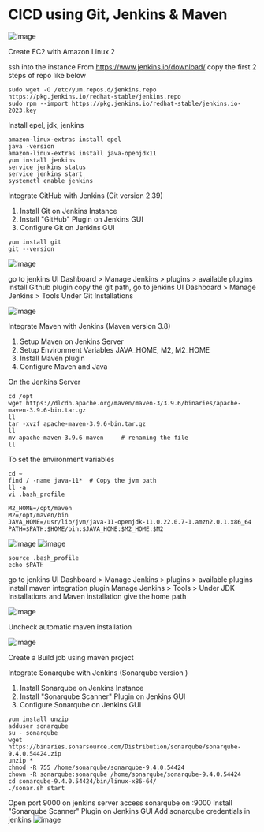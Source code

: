 # CICD using Git, Jenkins & Maven

![image](https://github.com/tspoorthyreddy/CICD-with-Git-Jenkins-Ansible-K8s/assets/93954534/860eeddd-4019-4ef5-88dd-8cf6d1cfbd60)

Create EC2 with Amazon Linux 2 

ssh into the instance
From https://www.jenkins.io/download/ copy the first 2 steps of repo like below

```
sudo wget -O /etc/yum.repos.d/jenkins.repo https://pkg.jenkins.io/redhat-stable/jenkins.repo
sudo rpm --import https://pkg.jenkins.io/redhat-stable/jenkins.io-2023.key
```

Install epel, jdk, jenkins

```
amazon-linux-extras install epel
java -version
amazon-linux-extras install java-openjdk11
yum install jenkins
service jenkins status
service jenkins start
systemctl enable jenkins
```

Integrate GitHub with Jenkins (Git version 2.39)
1. Install Git on Jenkins Instance
2. Install "GitHub" Plugin on Jenkins GUI
3. Configure Git on Jenkins GUI

```
yum install git
git --version
```

![image](https://github.com/tspoorthyreddy/CICD-with-Git-Jenkins-Ansible-K8s/assets/93954534/480b1fd6-f2b9-4e54-876d-d90712ce7b0c)

go to jenkins UI Dashboard > Manage Jenkins > plugins > available plugins install Github plugin
copy the git path, go to jenkins UI Dashboard > Manage Jenkins > Tools Under Git Installations

![image](https://github.com/tspoorthyreddy/CICD-with-Git-Jenkins-Ansible-K8s/assets/93954534/075fe103-0e8b-41c3-9f7e-320fd094fa66)

Integrate Maven with Jenkins (Maven version 3.8)
1. Setup Maven on Jenkins Server
2. Setup Environment Variables JAVA_HOME, M2, M2_HOME
3. Install Maven plugin
4. Configure Maven and Java

On the Jenkins Server
```
cd /opt
wget https://dlcdn.apache.org/maven/maven-3/3.9.6/binaries/apache-maven-3.9.6-bin.tar.gz
ll
tar -xvzf apache-maven-3.9.6-bin.tar.gz
ll
mv apache-maven-3.9.6 maven     # renaming the file
ll
```

To set the environment variables

```
cd ~
find / -name java-11*  # Copy the jvm path
ll -a
vi .bash_profile

M2_HOME=/opt/maven
M2=/opt/maven/bin
JAVA_HOME=/usr/lib/jvm/java-11-openjdk-11.0.22.0.7-1.amzn2.0.1.x86_64
PATH=$PATH:$HOME/bin:$JAVA_HOME:$M2_HOME:$M2

```
![image](https://github.com/tspoorthyreddy/CICD-with-Git-Jenkins-Ansible-K8s/assets/93954534/f428606e-44f2-4907-88fb-6425cc267c8e)
![image](https://github.com/tspoorthyreddy/CICD-with-Git-Jenkins-Ansible-K8s/assets/93954534/198d8d8a-8742-4980-8896-1796a6997120)

```
source .bash_profile
echo $PATH
```

go to jenkins UI Dashboard > Manage Jenkins > plugins > available plugins install maven integration plugin
Manage Jenkins > Tools > Under JDK Installations and Maven installation give the home path

![image](https://github.com/tspoorthyreddy/CICD-with-Git-Jenkins-Ansible-K8s/assets/93954534/4835e2a5-2721-4d54-bd13-df581d0e98fb)

Uncheck automatic maven installation 

![image](https://github.com/tspoorthyreddy/CICD-with-Git-Jenkins-Ansible-K8s/assets/93954534/ca343272-57e7-4132-aa51-9bbfaeba53f2)

Create a Build job using maven project

Integrate Sonarqube with Jenkins (Sonarqube version )
1. Install Sonarqube on Jenkins Instance
2. Install "Sonarqube Scanner" Plugin on Jenkins GUI
3. Configure Sonarqube on Jenkins GUI

```
yum install unzip
adduser sonarqube
su - sonarqube
wget https://binaries.sonarsource.com/Distribution/sonarqube/sonarqube-9.4.0.54424.zip
unzip *
chmod -R 755 /home/sonarqube/sonarqube-9.4.0.54424
chown -R sonarqube:sonarqube /home/sonarqube/sonarqube-9.4.0.54424
cd sonarqube-9.4.0.54424/bin/linux-x86-64/
./sonar.sh start
```

Open port 9000 on jenkins server
access sonarqube on <server public ip>:9000
Install "Sonarqube Scanner" Plugin on Jenkins GUI
Add sonarqube credentials in jenkins
![image](https://github.com/tspoorthyreddy/CICD-with-Git-Jenkins-Ansible-K8s/assets/93954534/ab4877f7-d00f-4129-bab2-28ccb59e340c)


